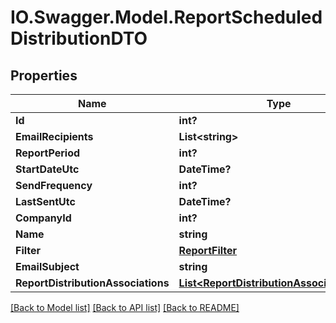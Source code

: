 # IO.Swagger.Model.ReportScheduledDistributionDTO
## Properties

Name | Type | Description | Notes
------------ | ------------- | ------------- | -------------
**Id** | **int?** |  | [optional] 
**EmailRecipients** | **List&lt;string&gt;** |  | [optional] 
**ReportPeriod** | **int?** |  | [optional] 
**StartDateUtc** | **DateTime?** |  | [optional] 
**SendFrequency** | **int?** |  | [optional] 
**LastSentUtc** | **DateTime?** |  | [optional] 
**CompanyId** | **int?** |  | [optional] 
**Name** | **string** |  | [optional] 
**Filter** | [**ReportFilter**](ReportFilter.md) |  | [optional] 
**EmailSubject** | **string** |  | [optional] 
**ReportDistributionAssociations** | [**List&lt;ReportDistributionAssociationDTO&gt;**](ReportDistributionAssociationDTO.md) |  | [optional] 

[[Back to Model list]](../README.md#documentation-for-models) [[Back to API list]](../README.md#documentation-for-api-endpoints) [[Back to README]](../README.md)

